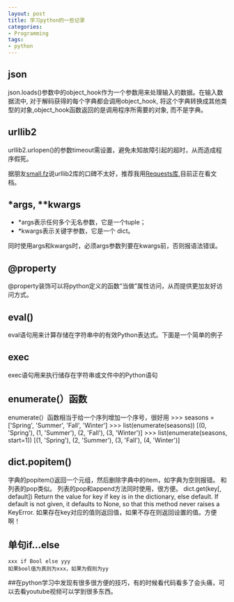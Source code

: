 ```yaml
---
layout: post
title: 学习python的一些记录
categories:
- Programming
tags:
- python
---
```


## json

json.loads()参数中的object_hook作为一个参数用来处理输入的数据。在输入数据流中, 对于解码获得的每个字典都会调用object_hook, 将这个字典转换成其他类型的对象,object_hook函数返回的是调用程序所需要的对象, 而不是字典。

## urllib2

urllib2.urlopen()的参数timeout需设置，避免未知故障引起的超时，从而造成程序假死。

据朋友[small.fz](http://bluemask.net)说urllib2库的口碑不太好，推荐我用[Requests库](http://cn.python-requests.org/en/latest/),目前正在看文档。

## *args, **kwargs

* *args表示任何多个无名参数，它是一个tuple； 
* *kwargs表示关键字参数，它是一个 dict。

同时使用args和kwargs时，必须args参数列要在kwargs前，否则报语法错误。

## @property 

@property装饰可以将python定义的函数“当做”属性访问，从而提供更加友好访问方式。

## eval()

eval语句用来计算存储在字符串中的有效Python表达式。下面是一个简单的例子

## exec

exec语句用来执行储存在字符串或文件中的Python语句

## enumerate(）函数

enumerate(）函数相当于给一个序列增加一个序号，很好用
    >>> seasons = ['Spring', 'Summer', 'Fall', 'Winter']
    >>> list(enumerate(seasons))
    [(0, 'Spring'), (1, 'Summer'), (2, 'Fall'), (3, 'Winter')]
    >>> list(enumerate(seasons, start=1))
    [(1, 'Spring'), (2, 'Summer'), (3, 'Fall'), (4, 'Winter')]

## dict.popitem()

字典的popitem()返回一个元组，然后删除字典中的item，如字典为空则报错。
和列表的pop类似。
列表的pop和append方法同时使用，很方便。
dict.get(key[, default])
Return the value for key if key is in the dictionary, else default. If default is not given, it defaults to None, so that this method never raises a KeyError.
如果存在key对应的值则返回值，如果不存在则返回设置的值。方便啊！

## 单句if...else

    xxx if Bool else yyy
    如果bool值为真则为xxx，如果为假则为yy

##在python学习中发现有很多很方便的技巧，有的时候看代码看多了会头痛，可以去看youtube视频可以学到很多东西。


